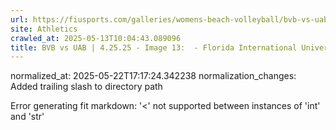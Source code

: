```yaml
---
url: https://fiusports.com/galleries/womens-beach-volleyball/bvb-vs-uab-4-25-25/image-13/357/62812/
site: Athletics
crawled_at: 2025-05-13T10:04:43.089096
title: BVB vs UAB | 4.25.25 - Image 13:  - Florida International University
---
```

normalized_at: 2025-05-22T17:17:24.342238
normalization_changes: Added trailing slash to directory path

Error generating fit markdown: '<' not supported between instances of 'int' and 'str'